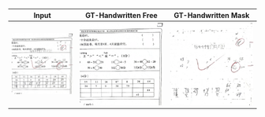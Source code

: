 |Input|GT-Handwritten Free|GT-Handwritten Mask|
|----|----|----|
|![input](./example_1_in.jpg)|![Handwritten Free](./example_1_gt_1.png)|![Handwritten Mask](./example_1_gt_2.jpg)|